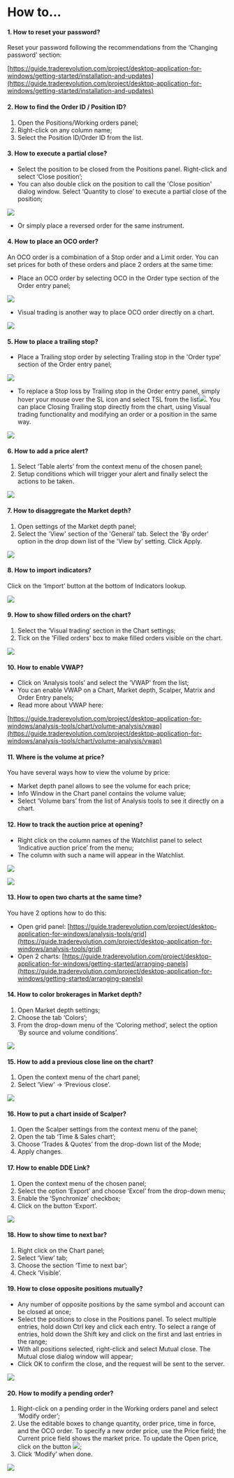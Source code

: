 # How to...

#### **1. How to reset your password?**

Reset your password following the recommendations from the ‘Changing password’ section: 

[https://guide.traderevolution.com/project/desktop-application-for-windows/getting-started/installation-and-updates](https://guide.traderevolution.com/project/desktop-application-for-windows/getting-started/installation-and-updates)

#### **2. How to find the Order ID / Position ID?**

1. Open the Positions/Working orders panel;
2. Right-click on any column name;
3. Select the Position ID/Order ID from the list.

#### **3. How to execute a partial close?**

* Select the position to be closed from the Positions panel. Right-click and select ‘Close position’;
* You can also double click on the position to call the 'Close position' dialog window. Select ‘Quantity to close’ to execute a partial close of the position;

![](../../.gitbook/assets/partial-close.jpg)

* Or simply place a reversed order for the same instrument.

#### **4. How to place an OCO order?**

An OCO order is a combination of a Stop order and a Limit order. You can set prices for both of these orders and place 2 orders at the same time:

* Place an OCO order by selecting OCO in the Order type section of the Order entry panel;

![](../../.gitbook/assets/oco.jpg)

* Visual trading is another way to place OCO order directly on a chart.

![](https://lh4.googleusercontent.com/ytScEA_E9yXrIHL8oQ13B_ws1mqopYafo_nSodKi96ll3MAMRWjuz_PApgHuk2EuV0tb-JrAOekhL-YJOSvZm7WnmZf9Haefnb8Fieol4lWkRkMlvk-hFYbGWeWcMm1xBpbHLGB9)

#### **5. How to place a trailing stop?**

* Place a Trailing stop order by selecting Trailing stop in the 'Order type' section of the Order entry panel;

![](../../.gitbook/assets/trailing-stop.jpg)

* To replace a Stop loss by Trailing stop in the Order entry panel, simply hover your mouse over the SL icon and select TSL from the list![](https://lh6.googleusercontent.com/Bk8aTOxOW_t24Q3qk4n6JbU4bNNGGCA7xlKgA28KxFUeIQJrHUkQNFsjby8Fc8ImPF-abBz6P7Z9A-ylyeGR6R3bLlAe_PoJ9PEEnMdkKid3o04w9NNF1LQtMsT8a-K2wkPBb371). You can place Closing Trailing stop directly from the chart, using Visual trading functionality and modifying an order or a position in the same way.

![](../../.gitbook/assets/tsl-new.png)

#### **6. How to add a price alert?**

1. Select ‘Table alerts’ from the context menu of the chosen panel;
2. Setup conditions which will trigger your alert and finally select the actions to be taken.

![](../../.gitbook/assets/alerts-with-cond.png)

#### **7. How to disaggregate the Market depth?**

1. Open settings of the Market depth panel;
2. Select the 'View' section of the 'General' tab. Select the 'By order' option in the drop down list of the 'View by' setting. Click Apply.  

![](../../.gitbook/assets/market-depth.jpg)

#### **8. How to import indicators?**

Click on the ‘Import’ button at the bottom of Indicators lookup.

![](../../.gitbook/assets/import.jpg)

#### **9. How to show filled orders on the chart?**

1. Select the ‘Visual trading’ section in the Chart settings;
2. Tick on the 'Filled orders' box to make filled orders visible on the chart.

![](../../.gitbook/assets/visual-trading.jpg)

#### **10. How to enable VWAP?**

* Click on ‘Analysis tools’ and select the 'VWAP' from the list;
* You can enable VWAP on a Chart, Market depth, Scalper, Matrix and Order Entry panels;
* Read more about VWAP here: 

[https://guide.traderevolution.com/project/desktop-application-for-windows/analysis-tools/chart/volume-analysis/vwap](https://guide.traderevolution.com/project/desktop-application-for-windows/analysis-tools/chart/volume-analysis/vwap)

#### **11. Where is the volume at price?**

You have several ways how to view the volume by price:

* Market depth panel allows to see the volume for each price;
* Info Window in the Chart panel contains the volume value;
* Select ‘Volume bars’ from the list of Analysis tools to see it directly on a chart.

#### **12. How to track the auction price at opening?**

* Right click on the column names of the Watchlist panel to select ‘Indicative auction price’ from the menu;
* The column with such a name will appear in the Watchlist.

![](../../.gitbook/assets/watchlist.jpg)

![](https://lh3.googleusercontent.com/CJPwdO9HmzewtURjifG9vPc92tDHESY4VoU7dISyyOaTdSdYjJNbxTh-l2L_NK9HUkUk_DgmtZsoEvbvvL6-G_BOK_ti4ZuVJQDhNQljwgr4Y6TIMhhN3SqNvkkmRBS8jYd9slvx)

#### **13. How to open two charts at the same time?**

You have 2 options how to do this:

* Open grid panel: [https://guide.traderevolution.com/project/desktop-application-for-windows/analysis-tools/grid](https://guide.traderevolution.com/project/desktop-application-for-windows/analysis-tools/grid)
* Open 2 charts: [https://guide.traderevolution.com/project/desktop-application-for-windows/getting-started/arranging-panels](https://guide.traderevolution.com/project/desktop-application-for-windows/getting-started/arranging-panels)

#### **14. How to color brokerages in Market depth?**

1. Open Market depth settings;
2. Choose the tab ‘Colors’;
3. From the drop-down menu of the ‘Coloring method’, select the option ‘By source and volume conditions’.

![](https://lh3.googleusercontent.com/C6zxRFITXHlj4_u62caVhJvdDoxiYrL2AgMdzZ0YHAD3I6xs2iGP5gNsbjMLE-Z2e_fE72OnQErrln0cykakUsi2G33zseBojxxPUDZWlrWXt3kE2lVwWcIrmXmcUuM_J6OuTT3H)

#### **15. How to add a previous close line on the chart?**

1. Open the context menu of the chart panel;
2. Select ‘View’ -&gt; ‘Previous close’.

![](../../.gitbook/assets/prev.-close.jpg)

#### **16. How to put a chart inside of Scalper?**

1. Open the Scalper settings from the context menu of the panel;
2. Open the tab ‘Time & Sales chart’;
3. Choose ‘Trades & Quotes’ from the drop-down list of the Mode;
4. Apply changes.

#### **17. How to enable DDE Link?**

1. Open the context menu of the chosen panel;
2. Select the option ‘Export’ and choose ‘Excel’ from the drop-down menu;
3. Enable the ‘Synchronize’ checkbox;
4. Click on the button ‘Export’.

![](../../.gitbook/assets/export.jpg)

#### **18. How to show time to next bar?**

1. Right click on the Chart panel;
2. Select ‘View’ tab;
3. Choose the section ‘Time to next bar’;
4. Check ‘Visible’.

#### **19. How to close opposite positions mutually?**

* Any number of opposite positions by the same symbol and account can be closed at once;
* Select the positions to close in the Positions panel. To select multiple entries, hold down Ctrl key and click each entry. To select a range of entries, hold down the Shift key and click on the first and last entries in the range;
* With all positions selected, right-click and select Mutual close. The Mutual close dialog window will appear;
* Click OK to confirm the close, and the request will be sent to the server.

![](https://lh6.googleusercontent.com/VPooOEguHb72crEZ23r9Aomfro3gPxAzSaiRZGqcYpl8g1atl8zg13Z1LXwNnB1G7wS0StNFR5yST2_8LSZ8VY7lDbFY-jDVLMVvMIFSIh73lLzp1MWTe6u46vWOISC76ee4Uhkv)

#### **20. How to modify a pending order?**

1. Right-click on a pending order in the Working orders panel and select ‘Modify order’;
2. Use the editable boxes to change quantity, order price, time in force, and the OCO order. To specify a new order price, use the Price field; the Current price field shows the market price. To update the Open price, click on the button ![](https://lh6.googleusercontent.com/jcjxIzlu77BSDSdZj5HX2Y_m_PCc8ZOrdJSD6qa4wJ_7nwFCADOPv74YxZR4zZacDQIztFLI47VD0_HpZLlFP_yCGs7bgAaTJEZ4wN8LaFVUw0XS34u1_3zS2IIrEU3rpnGzZ5Gy);
3. Click ‘Modify’ when done.

![](https://lh3.googleusercontent.com/FH7lVi_qBl_xeNjSGkRXof4Yb0J1hdpw5XDY4cwurIJSr_uG851Ty8skYywdyB-X3HbyF29h0Iu3RlKwYisE6PqIycrK7C2hnrvzjR_2Uh29pvrd297E_DRIQpV-f1Ox1NbbT1uJ)



